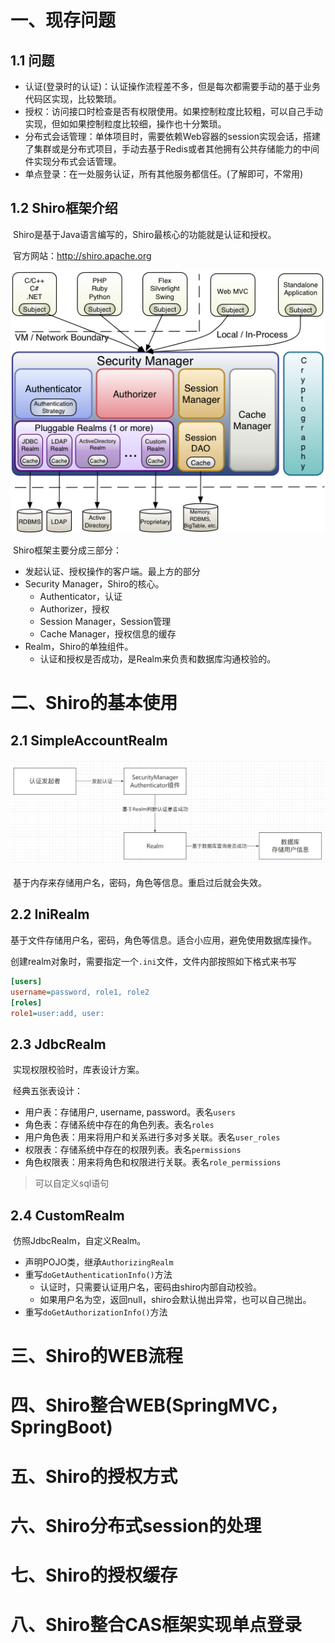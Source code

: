 # 一、现存问题

## 1.1 问题

- 认证(登录时的认证)：认证操作流程差不多，但是每次都需要手动的基于业务代码区实现，比较繁琐。
- 授权：访问接口时检查是否有权限使用。如果控制粒度比较粗，可以自己手动实现，但如如果控制粒度比较细，操作也十分繁琐。
- 分布式会话管理：单体项目时，需要依赖Web容器的session实现会话，搭建了集群或是分布式项目，手动去基于Redis或者其他拥有公共存储能力的中间件实现分布式会话管理。
- 单点登录：在一处服务认证，所有其他服务都信任。(了解即可，不常用)

## 1.2 Shiro框架介绍

​	Shiro是基于Java语言编写的，Shiro最核心的功能就是认证和授权。

​	官方网站：http://shiro.apache.org

![](../img/shiro.png)

​	Shiro框架主要分成三部分：

- 发起认证、授权操作的客户端。最上方的部分
- Security Manager，Shiro的核心。
    - Authenticator，认证
    - Authorizer，授权
    - Session Manager，Session管理
    - Cache Manager，授权信息的缓存
- Realm，Shiro的单独组件。
    - 认证和授权是否成功，是Realm来负责和数据库沟通校验的。

# 二、Shiro的基本使用

## 2.1 SimpleAccountRealm

![](../img/ShiroAuthenPattern.png)

​	    基于内存来存储用户名，密码，角色等信息。重启过后就会失效。

## 2.2 IniRealm

​	    基于文件存储用户名，密码，角色等信息。适合小应用，避免使用数据库操作。

​		创建realm对象时，需要指定一个`.ini`文件，文件内部按照如下格式来书写

```ini
[users]
username=password, role1, role2
[roles]
role1=user:add, user:
```



## 2.3 JdbcRealm

​		实现权限校验时，库表设计方案。

​		经典五张表设计：

- 用户表：存储用户, username, password。表名`users`
- 角色表：存储系统中存在的角色列表。表名`roles`
- 用户角色表：用来将用户和关系进行多对多关联。表名`user_roles`
- 权限表：存储系统中存在的权限列表。表名`permissions`
- 角色权限表：用来将角色和权限进行关联。表名`role_permissions`

> 可以自定义sql语句



## 2.4 CustomRealm

​		仿照JdbcRealm，自定义Realm。

- 声明POJO类，继承`AuthorizingRealm`
- 重写`doGetAuthenticationInfo()`方法
	- 认证时，只需要认证用户名，密码由shiro内部自动校验。
	- 如果用户名为空，返回null，shiro会默认抛出异常，也可以自己抛出。
- 重写`doGetAuthorizationInfo()`方法



# 三、Shiro的WEB流程

# 四、Shiro整合WEB(SpringMVC，SpringBoot)

# 五、Shiro的授权方式



# 六、Shiro分布式session的处理

# 七、Shiro的授权缓存

# 八、Shiro整合CAS框架实现单点登录

